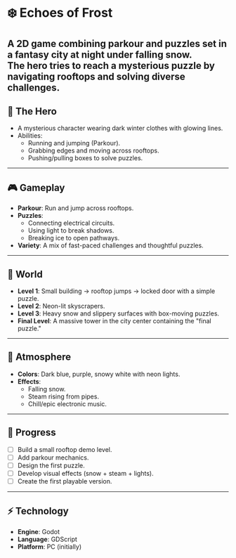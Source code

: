 # ❄️ Echoes of Frost
A 2D game combining **parkour** and **puzzles** set in a fantasy city at night under falling snow.  
The hero tries to reach a mysterious puzzle by navigating rooftops and solving diverse challenges.
---
## 👤 The Hero
- A mysterious character wearing dark winter clothes with glowing lines.
- Abilities:
  - Running and jumping (Parkour).
  - Grabbing edges and moving across rooftops.
  - Pushing/pulling boxes to solve puzzles.
---
## 🎮 Gameplay
- **Parkour**: Run and jump across rooftops.
- **Puzzles**:
  - Connecting electrical circuits.
  - Using light to break shadows.
  - Breaking ice to open pathways.
- **Variety**: A mix of fast-paced challenges and thoughtful puzzles.
---
## 🌆 World
- **Level 1**: Small building → rooftop jumps → locked door with a simple puzzle.
- **Level 2**: Neon-lit skyscrapers.
- **Level 3**: Heavy snow and slippery surfaces with box-moving puzzles.
- **Final Level**: A massive tower in the city center containing the "final puzzle."
---
## 🎨 Atmosphere
- **Colors**: Dark blue, purple, snowy white with neon lights.
- **Effects**:
  - Falling snow.
  - Steam rising from pipes.
  - Chill/epic electronic music.
---
## 🚀 Progress
- [ ] Build a small rooftop demo level.
- [ ] Add parkour mechanics.
- [ ] Design the first puzzle.
- [ ] Develop visual effects (snow + steam + lights).
- [ ] Create the first playable version.
---
## ⚡️ Technology
- **Engine**: Godot  
- **Language**: GDScript  
- **Platform**: PC (initially)
